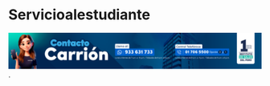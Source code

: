 # Servicioalestudiante


![Image Alt](https://github.com/ConsultasyTramites/Servicioalestudiante/blob/fb31c674c5ba95eea4fff61238e4c68673c45eed/SAE_2800x400.png).
